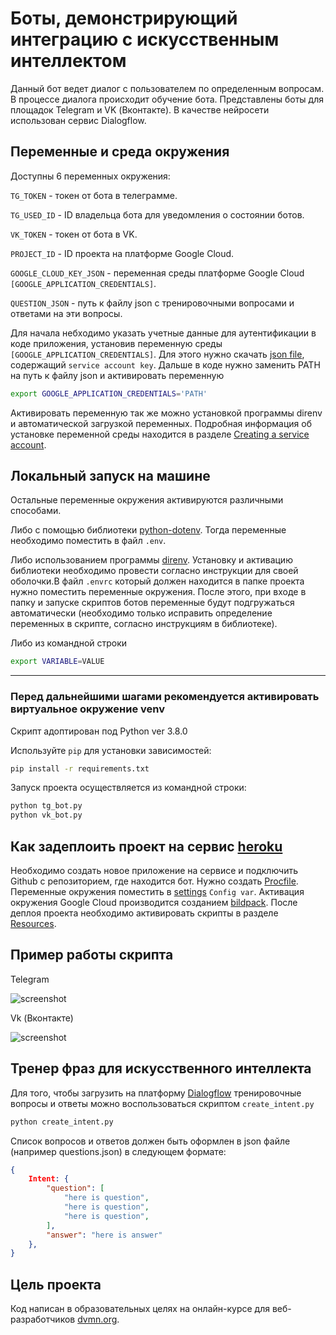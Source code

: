 # Боты, демонстрирующий интеграцию с искусственным интеллектом

Данный бот ведет диалог с пользователем по определенным вопросам. В процессе диалога происходит обучение бота.
Представлены боты для площадок Telegram и VK (Вконтакте). В качестве нейросети использован сервис Dialogflow.

## Переменные и среда окружения

Доступны 6 переменных окружения:

`TG_TOKEN` - токен от бота в телеграмме.

`TG_USED_ID` - ID владельца бота для уведомления о состоянии ботов.

`VK_TOKEN` - токен от бота в VK.

`PROJECT_ID` - ID проекта на платформе Google Cloud.

`GOOGLE_CLOUD_KEY_JSON` - переменная среды платформе Google Cloud `[GOOGLE_APPLICATION_CREDENTIALS]`.

`QUESTION_JSON` - путь к файлу json с тренировочными вопросами и ответами на эти вопросы.

Для начала небходимо указать учетные данные для аутентификации в коде приложения, установив переменную среды `[GOOGLE_APPLICATION_CREDENTIALS]`. Для этого нужно скачать [json file](https://console.cloud.google.com/apis/credentials/serviceaccountkey?_ga=2.17190073.1666737017.1594636150-802301315.1594035578), содержащий `service account key`. Дальше в коде нужно заменить PATH на путь к файлу json и активировать переменную

```bash
export GOOGLE_APPLICATION_CREDENTIALS='PATH'
```

Активировать переменную так же можно установкой программы direnv и автоматической загрузкой переменных. Подробная информация об установке переменной среды находится в разделе [Creating a service account](https://cloud.google.com/docs/authentication/production#creating_a_service_account).

## Локальный запуск на машине

Остальные переменные окружения активируются различными способами.

Либо с помощью библиотеки [python-dotenv](https://pypi.org/project/python-dotenv/). Тогда переменные необходимо поместить в файл `.env`.

Либо использованием программы [direnv](https://github.com/direnv/direnv). Установку и активацию библиотеки необходимо провести согласно инструкции для своей оболочки.В файл `.envrc` который должен находится в папке проекта нужно поместить переменные окружения.
После этого, при входе в папку и запуске скриптов ботов переменные будут подгружаться автоматически (необходимо только
исправить определение переменных в скрипте, согласно инструкциям в библиотеке).

Либо из командной строки

```bash
export VARIABLE=VALUE
```

***

### Перед дальнейшими шагами рекомендуется активировать виртуальное окружение venv

Скрипт адоптирован под Python ver 3.8.0

Используйте `pip` для установки зависимостей:

```bash
pip install -r requirements.txt
```

Запуск проекта осуществляется из командной строки:

```bash
python tg_bot.py
python vk_bot.py
```

## Как задеплоить проект на сервис [heroku](https://dashboard.heroku.com/apps)

Необходимо создать новое приложение на сервисе и подключить Github с репозиторием, где находится бот. Нужно создать [Procfile](https://devcenter.heroku.com/articles/procfile). Переменные окружения поместить в [settings](https://dashboard.heroku.com/apps/devman-telegram-bot/settings) `Config var`. Активация окружения Google Cloud производится созданием [bildpack](https://github.com/gerywahyunugraha/heroku-google-application-credentials-buildpack).
После деплоя проекта необходимо активировать скрипты в разделе [Resources](https://dashboard.heroku.com/apps/speach-bot/resources).

## Пример работы скрипта

Telegram

![screenshot](screenshots/tg_bot.gif)

Vk (Вконтакте)

![screenshot](screenshots/vk_bot.gif)

## Тренер фраз для искусственного интеллекта

Для того, чтобы загрузить на платформу [Dialogflow](https://dialogflow.cloud.google.com) тренировочные вопросы и ответы можно воспользоваться скриптом `create_intent.py`

```python
python create_intent.py
```

Список вопросов и ответов должен быть оформлен в json файле (например questions.json) в следующем формате:

```json
{
    Intent: {
        "question": [
            "here is question",
            "here is question",
            "here is question",
        ],
        "answer": "here is answer"
    },
}
```

## Цель проекта

Код написан в образовательных целях на онлайн-курсе для веб-разработчиков [dvmn.org](https://dvmn.org/).
